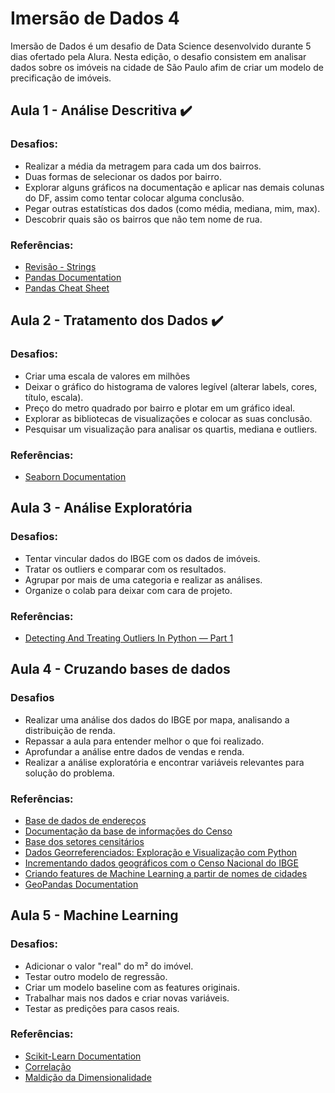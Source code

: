 # Imersão de Dados 4 

Imersão de Dados é um desafio de Data Science desenvolvido durante 5 dias ofertado pela Alura.
Nesta edição, o desafio consistem em analisar dados sobre os imóveis na cidade de São Paulo afim de criar um modelo de precificação de imóveis.

## Aula 1 - Análise Descritiva 	:heavy_check_mark:

### Desafios:
* Realizar a média da metragem para cada um dos bairros. 
* Duas formas de selecionar os dados por bairro.
* Explorar alguns gráficos na documentação e aplicar nas demais colunas do DF, assim como tentar colocar alguma conclusão.
* Pegar outras estatísticas dos dados (como média, mediana, mim, max).
* Descobrir quais são os bairros que não tem nome de rua.

### Referências:
* [Revisão - Strings](https://panda.ime.usp.br/pensepy/static/pensepy/08-Strings/strings.html)
* [Pandas Documentation](https://pandas.pydata.org/docs/index.html)
* [Pandas Cheat Sheet](https://pandas.pydata.org/Pandas_Cheat_Sheet.pdf)


## Aula 2 - Tratamento dos Dados :heavy_check_mark:

### Desafios:
* Criar uma escala de valores em milhões
*  Deixar o gráfico do histograma de valores legível (alterar labels, cores, título, escala).
*  Preço do metro quadrado por bairro e plotar em um gráfico ideal.
*  Explorar as bibliotecas de visualizações e colocar as suas conclusão.
*  Pesquisar um visualização para analisar os quartis, mediana e outliers.

### Referências:
* [Seaborn Documentation](https://seaborn.pydata.org/)

## Aula 3 - Análise Exploratória

### Desafios:
*  Tentar vincular dados do IBGE com os dados de imóveis.
*  Tratar os outliers e comparar com os resultados.
*  Agrupar por mais de uma categoria e realizar as análises.
*  Organize o colab para deixar com cara de projeto.

### Referências:
* [Detecting And Treating Outliers In Python — Part 1](https://towardsdatascience.com/detecting-and-treating-outliers-in-python-part-1-4ece5098b755)

## Aula 4 - Cruzando bases de dados

### Desafios
*  Realizar uma análise dos dados do IBGE por mapa, analisando a distribuição de renda.
*  Repassar a aula para entender melhor o que foi realizado.
*  Aprofundar a análise entre dados de vendas e renda.
*  Realizar a análise exploratória e encontrar variáveis relevantes para solução do problema.

### Referências:
* [Base de dados de endereços](https://drive.google.com/file/d/1u2qPFtYaE4of3Vb3d7yQEVEbS5FdQ_FP/view)
* [Documentação da base de informações do Censo](https://drive.google.com/file/d/1WVTqfKtHOOk5X1AWaSOn6NLaO7cix2m4/view)
* [Base dos setores censitários](https://drive.google.com/drive/folders/1CycoanzYN2oxKHPO6zxvIQ6Og1LBcujv)
* [Dados Georreferenciados: Exploração e Visualização com Python](https://medium.com/creditas-tech/dados-georreferenciados-explora%C3%A7%C3%A3o-e-visualiza%C3%A7%C3%A3o-com-python-edd51e7c53da)
* [Incrementando dados geográficos com o Censo Nacional do IBGE](https://medium.com/creditas-tech/incrementando-dados-geogr%C3%A1ficos-com-o-censo-nacional-do-ibge-54d342c4bdcf)
* [Criando features de Machine Learning a partir de nomes de cidades](https://medium.com/creditas-tech/criando-features-de-machine-learning-a-partir-de-nomes-de-cidades-7149fae7778e)
* [GeoPandas Documentation](https://geopandas.org/en/stable/)

## Aula 5 - Machine Learning

### Desafios:
*  Adicionar o valor "real" do m² do imóvel.
*  Testar outro modelo de regressão.
*  Criar um modelo baseline com as features originais.
*  Trabalhar mais nos dados e criar novas variáveis.
*  Testar as predições para casos reais.

### Referências:
* [Scikit-Learn Documentation](https://scikit-learn.org/stable/)
* [Correlação](https://en.wikipedia.org/wiki/Correlation)
* [Maldição da Dimensionalidade](https://en.wikipedia.org/wiki/Curse_of_dimensionality)


